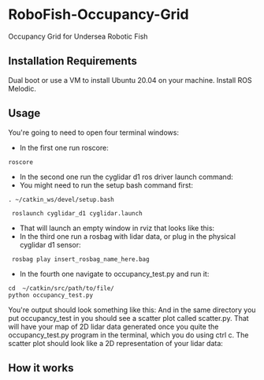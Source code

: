 # RoboFish-Occupancy-Grid
Occupancy Grid for Undersea Robotic Fish
## Installation Requirements 
Dual boot or use a VM to install Ubuntu 20.04 on your machine. 
Install ROS Melodic. 
## Usage 
You're going to need to open four terminal windows: 
* In the first one run roscore: 
```
roscore
```

* In the second one run the cyglidar d1 ros driver launch command: 
* You might need to run the setup bash command first: 
```
. ~/catkin_ws/devel/setup.bash
```
```
 roslaunch cyglidar_d1 cyglidar.launch
```
*    That will launch an empty window in rviz that looks like this: 
* In the third one run a rosbag with lidar data, or plug in the physical cyglidar d1 sensor: 
```
 rosbag play insert_rosbag_name_here.bag 
```

* In the fourth one navigate to occupancy_test.py and run it: 
```
cd  ~/catkin/src/path/to/file/
python occupancy_test.py
```
You're output should look something like this: 
And in the same directory you put occupancy_test in you should see a scatter plot called scatter.py. That will have your map of 2D lidar data generated once you quite the occupancy_test.py program in the terminal, which you do using ctrl c. 
The scatter plot should look like a 2D representation of your lidar data: 

## How it works
